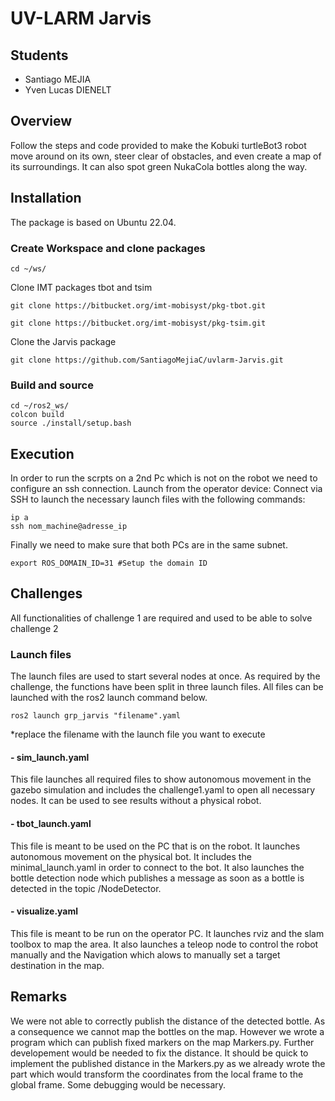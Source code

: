# UV-LARM Jarvis

## Students

- Santiago MEJIA
- Yven Lucas DIENELT

## Overview
Follow the steps and code provided to make the Kobuki turtleBot3 robot move around on its own, steer clear of obstacles, and even create a map of its surroundings. It can also spot green NukaCola bottles along the way.

## Installation

The package is based on Ubuntu 22.04.

### Create Workspace and clone packages
```
cd ~/ws/
```
Clone IMT packages tbot and tsim
```
git clone https://bitbucket.org/imt-mobisyst/pkg-tbot.git
```
```
git clone https://bitbucket.org/imt-mobisyst/pkg-tsim.git
```
Clone the Jarvis package
```
git clone https://github.com/SantiagoMejiaC/uvlarm-Jarvis.git
```
### Build and source
```
cd ~/ros2_ws/
colcon build
source ./install/setup.bash
```
## Execution
In order to run the scrpts on a 2nd Pc which is not on the robot we need to configure an ssh connection.
Launch from the operator device:
Connect via SSH to launch the necessary launch files with the following commands:
```
ip a
ssh nom_machine@adresse_ip
```
Finally we need to make sure that both PCs are in the same subnet.
```
export ROS_DOMAIN_ID=31 #Setup the domain ID
```

## Challenges
All functionalities of challenge 1 are required and used to be able to solve challenge 2

### Launch files
The launch files are used to start several nodes at once. As required by the challenge, the functions have been split in three launch files. All files can be launched with the ros2 launch command below.
```
ros2 launch grp_jarvis "filename".yaml 
```
*replace the filename with the launch file you want to execute
#### - sim_launch.yaml
This file launches all required files to show autonomous movement in the gazebo simulation and includes the challenge1.yaml to open all necessary nodes. It can be used to see results without a physical robot.
#### - tbot_launch.yaml
This file is meant to be used on the PC that is on the robot. It launches autonomous movement on the physical bot. It includes the minimal_launch.yaml in order to connect to the bot.
It also launches the bottle detection node which publishes a message as soon as a bottle is detected in the topic /NodeDetector.
#### - visualize.yaml 
This file is meant to be run on the operator PC. It launches rviz and the slam toolbox to map the area. It also launches a teleop node to control the robot manually and the Navigation which alows to manually set a target destination in the map.
## Remarks
We were not able to correctly publish the distance of the detected bottle. As a consequence we cannot map the bottles on the map. However we wrote a program which can publish fixed markers on the map Markers.py.
Further developement would be needed to fix the distance. It should be quick to implement the published distance in the Markers.py as we already wrote the part which would transform the coordinates from the local frame to the global frame. Some debugging would be necessary.








